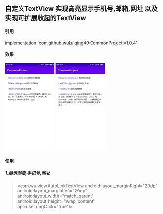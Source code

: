 ## 自定义TextView 实现高亮显示手机号,邮箱,网址 以及实现可扩展收起的TextView

#### 引用

implementation 'com.github.wukuiqing49:CommonProject:v1.0.4'

#### 效果
<p>
<img src="imgs/defult.jpg" width="32%">
<img src="imgs/open.jpg" width="32%">
</p>

#### 使用

##### 1.展示邮箱,手机号,网址

 ><com.wu.view.AutoLinkTextView 
  > android:layout_marginRight="20dp"  
  > android:layout_marginLeft="20dp"  
  > android:layout_width="match_parent"  
  > android:layout_height="wrap_content"  
  > app:useLongClick="true"/>   


 








